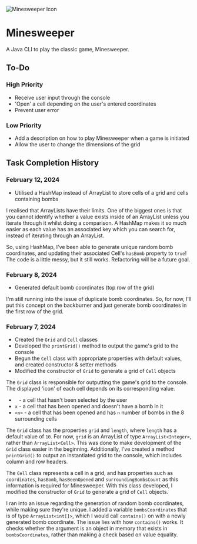 ![Minesweeper Icon](https://static.wikia.nocookie.net/logopedia/images/9/98/Minesweeper_1992.png/revision/latest?cb=20220716174154)

# Minesweeper

A Java CLI to play the classic game, Minesweeper.

## To-Do

### High Priority

- Receive user input through the console
- 'Open' a cell depending on the user's entered coordinates
- Prevent user error

### Low Priority

- Add a description on how to play Minesweeper when a game is initiated
- Allow the user to change the dimensions of the grid

## Task Completion History

### February 12, 2024

- Utilised a HashMap instead of ArrayList to store cells of a grid and cells containing bombs

I realised that ArrayLists have their limits. One of the biggest ones is that you cannot identify whether a value exists inside of an ArrayList unless you iterate through it whilst doing a comparison. A HashMap makes it so much easier as each value has an associated key which you can search for, instead of iterating through an ArrayList.

So, using HashMap, I've been able to generate unique random bomb coordinates, and updating their associated Cell's `hasBomb` property to `true`! The code is a little messy, but it still works. Refactoring will be a future goal.

### February 8, 2024

- Generated default bomb coordinates (top row of the grid)

I'm still running into the issue of duplicate bomb coordinates. So, for now, I'll put this concept on the backburner and just generate bomb coordinates in the first row of the grid.

### February 7, 2024

- Created the `Grid` and `Cell` classes
- Developed the `printGrid()` method to output the game's grid to the console
- Begun the `Cell` class with appropriate properties with default values, and created constructor & setter methods
- Modified the constructor of `Grid` to generate a grid of `Cell` objects

The `Grid` class is responsible for outputting the game's grid to the console. The displayed 'icon' of each cell depends on its corresponding value.

- ` ` - a cell that hasn't been selected by the user
- `x` - a cell that has been opened and doesn't have a bomb in it
- `<n>` - a cell that has been opened and has `n` number of bombs in the 8 surrounding cells

The `Grid` class has the properties `grid` and `length`, where `length` has a default value of `10`. For now, `grid` is an ArrayList of type `ArrayList<Integer>`, rather than `ArrayList<Cell>`. This was done to make development of the `Grid` class easier in the beginning. Additionally, I've created a method `printGrid()` to output an instantiated grid to the console, which includes column and row headers.

The `Cell` class represents a cell in a grid, and has properties such as `coordinates`, `hasBomb`, `hasBeenOpened` and `surroundingBombsCount` as this information is required for Minesweeper. With this class developed, I modified the constructor of `Grid` to generate a grid of `Cell` objects.

I ran into an issue regarding the generation of random bomb coordinates, while making sure they're unique. I added a variable `bombsCoordinates` that is of type `ArrayList<int[]>`, which I would call `contains()` on with a newly generated bomb coordinate. The issue lies with how `contains()` works. It checks whether the argument is an object in memory that exists in `bombsCoordinates`, rather than making a check based on value equality.
